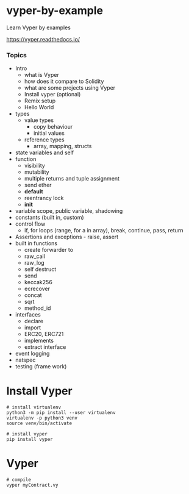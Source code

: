 # vyper-by-example

Learn Vyper by examples

https://vyper.readthedocs.io/

### Topics

- Intro
  - what is Vyper
  - how does it compare to Solidity
  - what are some projects using Vyper
  - Install vyper (optional)
  - Remix setup
  - Hello World
- types
  - value types
    - copy behaviour
    - initial values
  - reference types
    - array, mapping, structs
- state variables and self
- function
  - visibility
  - mutability
  - multiple returns and tuple assignment
  - send ether
  - **default**
  - reentrancy lock
  - **init**
- variable scope, public variable, shadowing
- constants (built in, custom)
- control flow
  - if, for loops (range, for a in array), break, continue, pass, return
- Assertions and exceptions - raise, assert
- built in functions
  - create forwarder to
  - raw_call
  - raw_log
  - self destruct
  - send
  - keccak256
  - ecrecover
  - concat
  - sqrt
  - method_id
- interfaces
  - declare
  - import
  - ERC20, ERC721
  - implements
  - extract interface
- event logging
- natspec
- testing (frame work)

# Install Vyper

```shell
# install virtualenv
python3 -m pip install --user virtualenv
virtualenv -p python3 venv
source venv/bin/activate

# install vyper
pip install vyper
```

# Vyper

```shell
# compile
vyper myContract.vy
```
